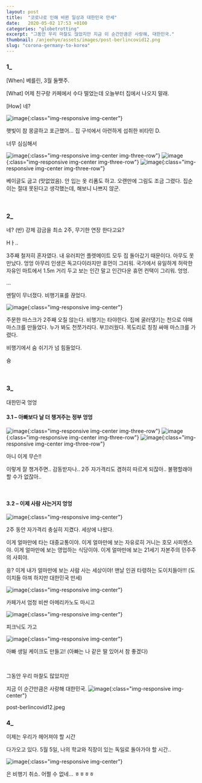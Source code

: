 ```yaml
---
layout: post
title:  "코로나로 인해 바뀐 일상과 대한민국 만세"
date:   2020-05-02 17:53 +0100
categories: "globetrotting"
excerpt: "그동안 우리 마찰도 많았지만 지금 이 순간만큼은 사랑해, 대한민국."
thumbnail: /anjeehye/assets/images/post-berlincovid12.png
slug: "corona-germany-to-korea"
---
```


### 1_
[When] 베를린, 3월 둘쨋주.

[What] 어제 친구랑 카페에서 수다 떨었는데 오늘부터 집에서 나오지 말래.

[How] 네?

![image]({{site.baseurl}}/assets/images/post-berlincovid1.jpeg){:class="img-responsive img-center"}


햇빛이 참 몽글하고 포근했어… 집 구석에서 아련하게 섭취한 비타민 D.

너무 심심해서


![image]({{site.baseurl}}/assets/images/post-berlincovid2.jpeg){:class="img-responsive img-center img-three-row"}
![image]({{site.baseurl}}/assets/images/post-berlincovid3.jpeg){:class="img-responsive img-center img-three-row"}
![image]({{site.baseurl}}/assets/images/post-berlincovid4.jpeg){:class="img-responsive img-center img-three-row"}

베이글도 굽고 (맛없었음). 안 입는 옷 리폼도 하고. 오랜만에 그림도 조금 그렸다.
집순이는 절대 못된다고 생각했는데, 해보니 나쁘지 않군.

<br>

### 2_
네? (반) 강제 감금을 최소 2주, 무기한 연장 한다고요?

Hㅏ..

3주째 철저히 혼자였다. 내 유러피언 플렛메이트 모두 집 돌아갔기 때문이다. 아무도 못만났다. 엉엉 아무리 인생은 독고다이라지만 휴먼이 그리워. 국가에서 유일하게 허락한 자유인 마트에서 1.5m 거리 두고 보는 인간 말고 인간다운 휴먼 컨택이 그리워. 엉엉.

…

멘탈이 무너졌다. 비행기표를 끊었다.

![image]({{site.baseurl}}/assets/images/post-berlincovid5.jpeg
){:class="img-responsive img-center"}

주문한 마스크가 2주째 오질 않는다. 비행기는 타야한다. 집에 굴러댕기는 천으로 야매 마스크를 만들었다. 누가 봐도 천쪼가리다. 부끄러웠다. 목도리로 칭칭 싸매 마스크를 가렸다.

비행기에서 숨 쉬기가 넘 힘들었다.

슝

<br>

### 3_
대한민국 엉엉

#### 3.1 – 아빠보다 날 더 챙겨주는 정부 엉엉


![image]({{site.baseurl}}/assets/images/post-berlincovid6.jpeg){:class="img-responsive img-center img-three-row"}
![image]({{site.baseurl}}/assets/images/post-berlincovid7.jpeg){:class="img-responsive img-center img-three-row"}
![image]({{site.baseurl}}/assets/images/post-berlincovid8.jpeg){:class="img-responsive img-center img-three-row"}


아니 이게 무슨!!

이렇게 잘 챙겨주면.. 감동받자나.. 2주 자가격리도 겸허히 따르게 되잖아.. 불평할래야 할 수가 없잖아..

<br>

#### 3.2 – 이제 사람 사는거지 엉엉

![image]({{site.baseurl}}/assets/images/post-berlincovid9.jpeg){:class="img-responsive img-center"}


2주 동안 자가격리 충실히 지켰다. 세상에 나왔다.

이게 얼마만에 타는 대중교통이야. 이게 얼마만에 보는 자유로히 거니는 호모 사피엔스야. 이게 얼마만에 보는 영업하는 식당이야. 이게 얼마만에 보는 21세기 자본주의 민주주의 사회야.

응? 이게 내가 얼마만에 보는 사람 사는 세상이야! 맨날 인권 타령하는 도이치들아!!! (도이치들 아껴 하지만 대한민국 만세)

![image]({{site.baseurl}}/assets/images/post-berlincovid10.jpeg){:class="img-responsive img-center"}


카페가서 엄청 비싼 아메리카노도 마시고

![image]({{site.baseurl}}/assets/images/post-berlincovid11.jpeg){:class="img-responsive img-center"}

피크닉도 가고

![image]({{site.baseurl}}/assets/images/post-berlincovid13.jpeg){:class="img-responsive img-center"}

아빠 생일 케이크도 만들고! (아빠는 나 같은 딸 있어서 참 좋겠다)

<br>

그동안 우리 마찰도 많았지만

지금 이 순간만큼은 사랑해 대한민국.
![image]({{site.baseurl}}/assets/images/post-berlincovid12.png){:class="img-responsive img-center"}

post-berlincovid12.jpeg



### 4_
이제는 우리가 헤어져야 할 시간

다가오고 있다. 5월 5일, 나의 학교와 직장이 있는 독일로 돌아가야 할 시간..

![image]({{site.baseurl}}/assets/images/post-berlincovid14.jpeg){:class="img-responsive img-center"}

은 비행기 취소. 어쩔 수 없네... ㅎㅎㅎㅎ

